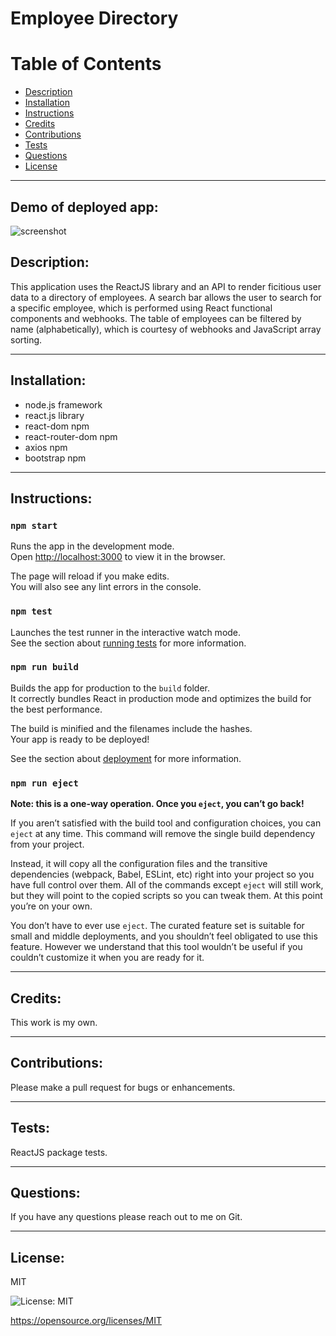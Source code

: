 # Employee Directory

# Table of Contents
- [Description](#description)
- [Installation](#installation)
- [Instructions](#instructions)
- [Credits](#credits)
- [Contributions](#contributions)
- [Tests](#tests)
- [Questions](#questions)
- [License](#license)
---
## Demo of deployed app:
![screenshot](./media/demo.gif)

## Description:

This application uses the ReactJS library and an API to render ficitious user data to 
a directory of employees. A search bar allows the user to search for a specific employee, 
which is performed using React functional components and webhooks. The table of employees
can be filtered by name (alphabetically), which  is courtesy of webhooks and JavaScript
array sorting.

---

## Installation:
* node.js framework
* react.js library
* react-dom npm
* react-router-dom npm
* axios npm
* bootstrap npm

---
## Instructions:
### `npm start`

Runs the app in the development mode.\
Open [http://localhost:3000](http://localhost:3000) to view it in the browser.

The page will reload if you make edits.\
You will also see any lint errors in the console.

### `npm test`

Launches the test runner in the interactive watch mode.\
See the section about [running tests](https://facebook.github.io/create-react-app/docs/running-tests) for more information.

### `npm run build`

Builds the app for production to the `build` folder.\
It correctly bundles React in production mode and optimizes the build for the best performance.

The build is minified and the filenames include the hashes.\
Your app is ready to be deployed!

See the section about [deployment](https://facebook.github.io/create-react-app/docs/deployment) for more information.

### `npm run eject`

**Note: this is a one-way operation. Once you `eject`, you can’t go back!**

If you aren’t satisfied with the build tool and configuration choices, you can `eject` at any time. This command will remove the single build dependency from your project.

Instead, it will copy all the configuration files and the transitive dependencies (webpack, Babel, ESLint, etc) right into your project so you have full control over them. All of the commands except `eject` will still work, but they will point to the copied scripts so you can tweak them. At this point you’re on your own.

You don’t have to ever use `eject`. The curated feature set is suitable for small and middle deployments, and you shouldn’t feel obligated to use this feature. However we understand that this tool wouldn’t be useful if you couldn’t customize it when you are ready for it.

---
## Credits:
This work is my own.

---
## Contributions:
Please make a pull request for bugs or enhancements.

---
## Tests:

ReactJS package tests.

---
## Questions:  
If you have any questions please reach out to me on Git.

---
## License:  

MIT  

![License: MIT](https://img.shields.io/badge/License-MIT-yellow.svg)  

https://opensource.org/licenses/MIT